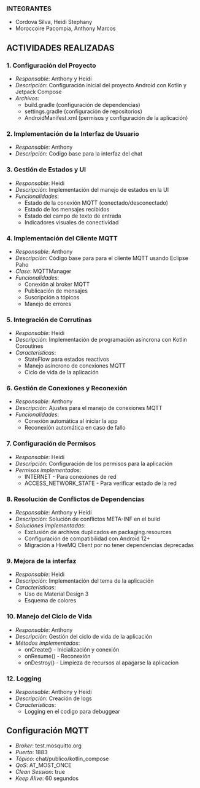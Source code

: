 ### INTEGRANTES
- Cordova Silva, Heidi Stephany
- Moroccoire Pacompia, Anthony Marcos

## ACTIVIDADES REALIZADAS
### 1. Configuración del Proyecto
- *Responsable*: Anthony y Heidi
- *Descripción*: Configuración inicial del proyecto Android con Kotlin y Jetpack Compose
- *Archivos*: 
  - build.gradle (configuración de dependencias)
  - settings.gradle (configuración de repositorios)
  - AndroidManifest.xml (permisos y configuración de la aplicación)

### 2. Implementación de la Interfaz de Usuario
- *Responsable*: Anthony
- *Descripción*: Codigo base para la interfaz del chat

### 3. Gestión de Estados y UI
- *Responsable*: Heidi
- *Descripción*: Implementación del manejo de estados en la UI
- *Funcionalidades*:
  - Estado de la conexión MQTT (conectado/desconectado)
  - Estado de los mensajes recibidos
  - Estado del campo de texto de entrada
  - Indicadores visuales de conectividad

### 4. Implementación del Cliente MQTT
- *Responsable*: Anthony
- *Descripción*: Código base para para el cliente MQTT usando Eclipse Paho
- *Clase*: MQTTManager
- *Funcionalidades*:
  - Conexión al broker MQTT
  - Publicación de mensajes
  - Suscripción a tópicos
  - Manejo de errores

### 5. Integración de Corrutinas
- *Responsable*: Heidi
- *Descripción*: Implementación de programación asíncrona con Kotlin Coroutines
- *Características*:
  - StateFlow para estados reactivos
  - Manejo asíncrono de conexiones MQTT
  - Ciclo de vida de la aplicación

### 6. Gestión de Conexiones y Reconexión
- *Responsable*: Anthony
- *Descripción*: Ajustes para el manejo de conexiones MQTT
- *Funcionalidades*:
  - Conexión automática al iniciar la app
  - Reconexión automática en caso de fallo

### 7. Configuración de Permisos
- *Responsable*: Heidi
- *Descripción*: Configuración de los permisos para la aplicación
- *Permisos implementados*:
  - INTERNET - Para conexiones de red
  - ACCESS_NETWORK_STATE - Para verificar estado de la red

### 8. Resolución de Conflictos de Dependencias
- *Responsable*: Anthony y Heidi
- *Descripción*: Solución de conflictos META-INF en el build
- *Soluciones implementadas*:
  - Exclusión de archivos duplicados en packaging.resources
  - Configuración de compatibilidad con Android 12+
  - Migración a HiveMQ Client por no tener dependencias deprecadas

### 9. Mejora de la interfaz
- *Responsable*: Heidi
- *Descripción*: Implementación del tema de la aplicación
- *Características*:
  - Uso de Material Design 3
  - Esquema de colores

### 10. Manejo del Ciclo de Vida
- *Responsable*: Anthony
- *Descripción*: Gestión del ciclo de vida de la aplicación
- *Métodos implementados*:
  - onCreate() - Inicialización y conexión
  - onResume() - Reconexión
  - onDestroy() - Limpieza de recursos al apagarse la aplicacion

### 12. Logging
- *Responsable*: Anthony y Heidi
- *Descripción*: Creación de logs
- *Características*:
  - Logging en el codigo para debuggear

## Configuración MQTT

- *Broker*: test.mosquitto.org
- *Puerto*: 1883
- *Tópico*: chat/publico/kotlin_compose
- *QoS*: AT_MOST_ONCE
- *Clean Session*: true
- *Keep Alive*: 60 segundos
